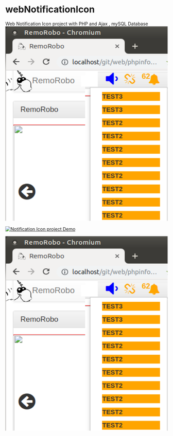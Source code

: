 # webNotificationIcon
Web Notification Icon project with PHP and Ajax , mySQL Database 
![example output](https://github.com/ArabicRobotics/webNotificationIcon/blob/master/notificationIcon.png?raw=true)

[![Notification Icon project Demo ](https://img.youtube.com/vi/YOUTUBE_VIDEO_ID_HERE/0.jpg)](https://www.youtube.com/watch?v=YOUTUBE_VIDEO_ID_HERE)


[![Notification Icon project Demo ](https://github.com/ArabicRobotics/webNotificationIcon/blob/master/notificationIcon.png?raw=true)](https://www.youtube.com/watch?v=SPONOHwiJwA)
